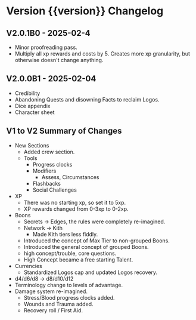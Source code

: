 # Version {{version}} Changelog

## V2.0.1B0 - 2025-02-4

* Minor proofreading pass.
* Multiply all xp rewards and costs by 5.  Creates more xp granularity, but otherwise doesn't change anything. 

## V2.0.0B1 - 2025-02-04

  * Credibility 
  * Abandoning Quests and disowning Facts to reclaim Logos.
  * Dice appendix
  * Character sheet

## V1 to V2 Summary of Changes

* New Sections
  * Added crew section.
  * Tools
    * Progress clocks
    * Modifiers
      * Assess, Circumstances
    * Flashbacks
    * Social Challenges
* XP
  * There was no starting xp, so set it to 5xp.
  * XP rewards changed from 0-3xp to 0-2xp.
* Boons
  * Secrets -> Edges, the rules were completely re-imagined.
  * Network -> Kith
    * Made Kith tiers less fiddly.
  * Introduced the concept of Max Tier to non-grouped Boons.
  * Introduced the general concept of grouped Boons.
  * high concept/trouble, core questions.  
  * High Concept became a free starting Talent.
* Currencies
  * Standardized Logos cap and updated Logos recovery.
* d4/d6/d8 -> d8/d10/d12
* Terminology change to levels of advantage.
* Damage system re-imagined.
  * Stress/Blood progress clocks added.
  * Wounds and Trauma added.
  * Recovery roll / First Aid.

